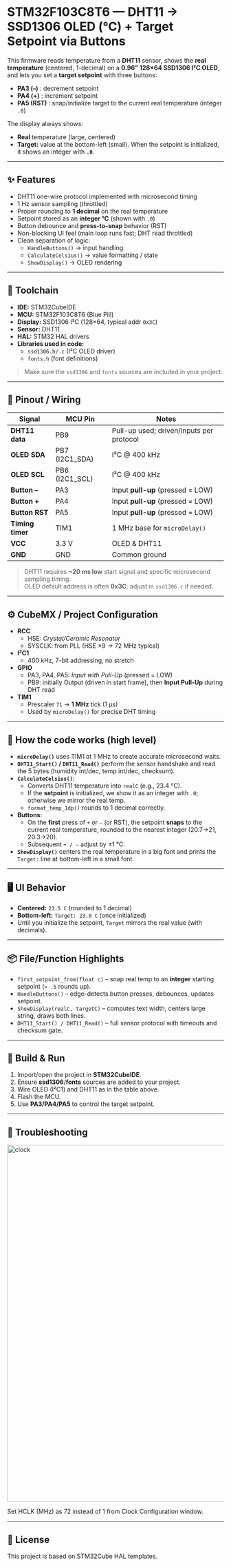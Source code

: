# STM32F103C8T6 — DHT11 → SSD1306 OLED (°C) + Target Setpoint via Buttons

This firmware reads temperature from a **DHT11** sensor, shows the **real temperature** (centered, 1-decimal) on a **0.96" 128×64 SSD1306 I²C OLED**, and lets you set a **target setpoint** with three buttons:

- **PA3 (–)** : decrement setpoint  
- **PA4 (+)** : increment setpoint  
- **PA5 (RST)** : snap/initialize target to the current real temperature (integer `.0`)

The display always shows:
- **Real** temperature (large, centered)  
- **Target:** value at the bottom-left (small). When the setpoint is initialized, it shows an integer with **`.0`**.

---

## ✨ Features

- DHT11 one-wire protocol implemented with microsecond timing
- 1 Hz sensor sampling (throttled)
- Proper rounding to **1 decimal** on the real temperature
- Setpoint stored as an **integer °C** (shown with `.0`)
- Button debounce and **press-to-snap** behavior (RST)
- Non-blocking UI feel (main loop runs fast; DHT read throttled)
- Clean separation of logic:
  - `HandleButtons()` → input handling
  - `CalculateCelsius()` → value formatting / state
  - `ShowDisplay()` → OLED rendering

---

## 🧰 Toolchain

- **IDE:** STM32CubeIDE  
- **MCU:** STM32F103C8T6 (Blue Pill)  
- **Display:** SSD1306 I²C (128×64, typical addr `0x3C`)  
- **Sensor:** DHT11  
- **HAL:** STM32 HAL drivers  
- **Libraries used in code:**
  - `ssd1306.h/.c` (I²C OLED driver)
  - `fonts.h` (font definitions)

> Make sure the `ssd1306` and `fonts` sources are included in your project.

---

## 🔌 Pinout / Wiring

| Signal            | MCU Pin | Notes                                  |
|-------------------|---------|----------------------------------------|
| **DHT11 data**    | PB9     | Pull-up used; driven/inputs per protocol |
| **OLED SDA**      | PB7 (I2C1_SDA) | I²C @ 400 kHz                    |
| **OLED SCL**      | PB6 (I2C1_SCL) | I²C @ 400 kHz                    |
| **Button –**      | PA3     | Input **pull-up** (pressed = LOW)      |
| **Button +**      | PA4     | Input **pull-up** (pressed = LOW)      |
| **Button RST**    | PA5     | Input **pull-up** (pressed = LOW)      |
| **Timing timer**  | TIM1    | 1 MHz base for `microDelay()`          |
| **VCC**           | 3.3 V   | OLED & DHT11                           |
| **GND**           | GND     | Common ground                          |

> DHT11 requires **~20 ms low** start signal and specific microsecond sampling timing.  
> OLED default address is often **0x3C**; adjust in `ssd1306.c` if needed.

---

## ⚙️ CubeMX / Project Configuration

- **RCC**
  - HSE: *Crystal/Ceramic Resonator*
  - SYSCLK: from PLL (HSE ×9 → 72 MHz typical)
- **I²C1**
  - 400 kHz, 7-bit addressing, no stretch
- **GPIO**
  - PA3, PA4, PA5: *Input with Pull-Up* (pressed = LOW)
  - PB9: initially Output (driven in start frame), then **Input Pull-Up** during DHT read
- **TIM1**
  - Prescaler `71` → **1 MHz** tick (1 µs)
  - Used by `microDelay()` for precise DHT timing

---

## 🧠 How the code works (high level)

- **`microDelay()`** uses TIM1 at 1 MHz to create accurate microsecond waits.
- **`DHT11_Start()` / `DHT11_Read()`** perform the sensor handshake and read the 5 bytes (humidity int/dec, temp int/dec, checksum).
- **`CalculateCelsius()`**:
  - Converts DHT11 temperature into `realC` (e.g., 23.4 °C).
  - If the **setpoint** is initialized, we show it as an integer with `.0`; otherwise we mirror the real temp.
  - `format_temp_1dp()` rounds to 1 decimal correctly.
- **Buttons**:
  - On the **first** press of `+` or `–` (or RST), the setpoint **snaps** to the current real temperature, rounded to the nearest integer (20.7→21, 20.3→20).
  - Subsequent `+ / –` adjust by ±1 °C.
- **`ShowDisplay()`** centers the real temperature in a big font and prints the `Target:` line at bottom-left in a small font.

---

## 🖥️ UI Behavior

- **Centered:** `23.5 C` (rounded to 1 decimal)  
- **Bottom-left:** `Target: 23.0 C` (once initialized)  
- Until you initialize the setpoint, `Target` mirrors the real value (with decimals).

---

## 📦 File/Function Highlights

- `first_setpoint_from(float c)` – snap real temp to an **integer** starting setpoint (`> .5` rounds up).
- `HandleButtons()` – edge-detects button presses, debounces, updates setpoint.
- `ShowDisplay(realC, targetC)` – computes text width, centers large string, draws both lines.
- `DHT11_Start() / DHT11_Read()` – full sensor protocol with timeouts and checksum gate.

---

## 🚀 Build & Run

1. Import/open the project in **STM32CubeIDE**.  
2. Ensure **ssd1306**/**fonts** sources are added to your project.  
3. Wire OLED (I²C1) and DHT11 as in the table above.  
4. Flash the MCU.  
5. Use **PA3/PA4/PA5** to control the target setpoint.

---

## 🧪 Troubleshooting

<img width="1895" height="828" alt="clock" src="https://github.com/user-attachments/assets/e9e4585e-9e01-4cb2-8db0-406de1135d46" />

Set HCLK (MHz) as 72 instead of 1 from Clock Configuration window.

---


## 📜 License

This project is based on STM32Cube HAL templates.
